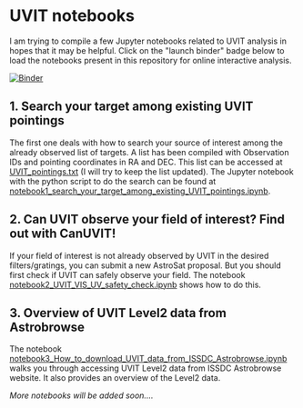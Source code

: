 # UVIT notebooks

I am trying to compile a few Jupyter notebooks related to UVIT analysis in hopes that it may be helpful. Click on the "launch binder" badge below to load the notebooks present in this repository for online interactive analysis.

 [![Binder](https://mybinder.org/badge_logo.svg)](https://mybinder.org/v2/gh/prajwel/UVIT_notebooks/HEAD)


## 1. Search your target among existing UVIT pointings 
The first one deals with how to search your source of interest among the already observed list of targets. A list has been compiled with Observation IDs and pointing coordinates in RA and DEC. This list can be accessed at [UVIT_pointings.txt](\UVIT_pointings.txt) (I will try to keep the list updated). The Jupyter notebook with the python script to do the search can be found at [notebook1_search_your_target_among_existing_UVIT_pointings.ipynb](/notebook1_search_your_target_among_existing_UVIT_pointings.ipynb).

## 2. Can UVIT observe your field of interest? Find out with CanUVIT!
If your field of interest is not already observed by UVIT in the desired filters/gratings, you can submit a new AstroSat proposal. But you should first check if UVIT can safely observe your field. The notebook [notebook2_UVIT_VIS_UV_safety_check.ipynb](/notebook2_UVIT_VIS_UV_safety_check.ipynb) shows how to do this.

## 3. Overview of UVIT Level2 data from Astrobrowse
The notebook [notebook3_How_to_download_UVIT_data_from_ISSDC_Astrobrowse.ipynb](/notebook3_How_to_download_UVIT_data_from_ISSDC_Astrobrowse.ipynb) walks you through accessing UVIT Level2 data from ISSDC Astrobrowse website. It also provides an overview of the Level2 data.


*More notebooks will be added soon....*